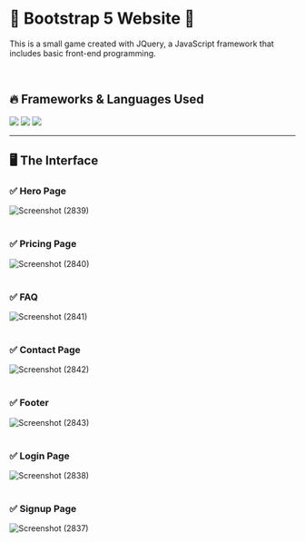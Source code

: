 # 🚀 Bootstrap 5 Website 🚀

This is a small game created with JQuery, a JavaScript framework that includes basic front-end programming.

<br>

## 🔥 Frameworks & Languages Used
<img src="https://img.shields.io/badge/HTML5-E34F26?style=for-the-badge&logo=html5&logoColor=white" /> <img src="https://img.shields.io/badge/CSS3-1572B6?style=for-the-badge&logo=css3&logoColor=white" />
<img src="https://img.shields.io/badge/Bootstrap-563D7C?style=for-the-badge&logo=bootstrap&logoColor=white" />

<hr>

## 🖥️ The Interface

### ✅ Hero Page

![Screenshot (2839)](https://user-images.githubusercontent.com/74038190/219846808-fc5107be-b3c2-4d5a-85d6-0348b59a747c.png)
<br><br>

### ✅ Pricing Page

![Screenshot (2840)](https://user-images.githubusercontent.com/74038190/219846813-7b1e80ce-004b-41fb-adf3-061587749fe8.png)
<br><br>

### ✅ FAQ

![Screenshot (2841)](https://user-images.githubusercontent.com/74038190/219846815-89004c96-1e6f-4cff-84ab-fbb85b58a402.png)
<br><br>

### ✅ Contact Page

![Screenshot (2842)](https://user-images.githubusercontent.com/74038190/219846816-01a58332-357f-425e-9df1-e0b2adb58732.png)
<br><br>

### ✅ Footer

![Screenshot (2843)](https://user-images.githubusercontent.com/74038190/219846802-2c719174-8128-4b14-872f-52d0473b136c.png)
<br><br>

### ✅ Login Page

![Screenshot (2838)](https://user-images.githubusercontent.com/74038190/219846793-ec0ef24f-1d3c-467b-9842-b835935f1ada.png)
<br><br>

### ✅ Signup Page

![Screenshot (2837)](https://user-images.githubusercontent.com/74038190/219846789-ecf8baa3-d558-4c66-a921-31193264bd64.png)
